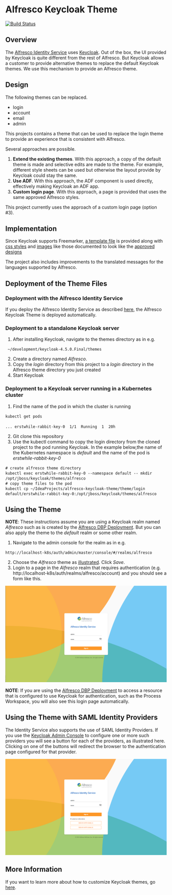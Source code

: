 # Alfresco Keycloak Theme

[![Build Status](https://travis-ci.com/Alfresco/alfresco-keycloak-theme.svg?branch=master)](https://travis-ci.com/Alfresco/alfresco-keycloak-theme)

## Overview

The [Alfresco Identity Service](https://github.com/Alfresco/alfresco-identity-service) uses [Keycloak](https://www.keycloak.org/).  Out of the box, the UI provided by Keycloak is 
quite different from the rest of Alfresco.  But Keycloak allows a customer to provide alternative themes to replace the default
Keycloak themes.  We use this mechanism to provide an Alfresco theme.

## Design

The following themes can be replaced.
 
* login
* account
* email
* admin 
 
This projects contains a theme that can be used to replace the login theme to provide
an experience that is consistent with Alfresco.  

Several approaches are possible.  
1. **Extend the existing themes**.  With this approach, a copy of the default theme is made and selective
edits are made to the theme.  For example, different style sheets can be
used but otherwise the layout provide by Keycloak could stay the same.
2. **Use ADF**.  With this approach, the ADF component is used directly, effectively making Keycloak 
an ADF app.
3. **Custom login page**.  With this approach, a page is provided that uses the same approved Alfresco
styles.

This project currently uses the approach of a custom login page (option #3).

## Implementation

Since Keycloak supports Freemarker, [a template file](./theme/login/login.ftl) is provided along with 
[css styles](./theme/login/resources/css/login.css) and [images](./theme/login/resources/img) like those documented to look like the [approved designs](https://app.zeplin.io/project/57d69ef9c8a62bb604985525/screen/5a4dfb3c92a348c3fbe1c586)

The project also includes improvements to the translated messages for the languages supported by Alfresco.

## Deployment of the Theme Files

### Deployment with the Alfresco Identity Service
If you deploy the Alfresco Identity Service as
described [here](https://github.com/Alfresco/alfresco-identity-service), the Alfresco Keycloak Theme is 
deployed automatically.   

### Deployment to a standalone Keycloak server
1. After installing Keycloak, navigate to the themes directory as in e.g.
```
 ~/development/keycloak-4.5.0.Final/themes
 ```
2. Create a directory named *Alfresco*.  
3. Copy the *login* directory from this project to a *login* directory in the Alfresco theme directory you 
just created
4. Start Keycloak

### Deployment to a Keycloak server running in a Kubernetes cluster
1. Find the name of the pod in which the cluster is running 
```
kubectl get pods

... erstwhile-rabbit-key-0  1/1  Running  1  20h

```
2. Git clone this repository
3. Use the kubectl command to copy the login directory from the cloned project to the pod running Keycloak.  In the example below,the name of the Kubernetes namespace is *default*
and the name of the pod is *erstwhile-rabbit-key-0*
```
# create alfresco theme directory
kubectl exec erstwhile-rabbit-key-0 --namespace default -- mkdir /opt/jboss/keycloak/themes/alfresco
# copy theme files to the pod
kubectl cp ~/IdeaProjects/alfresco-keycloak-theme/theme/login default/erstwhile-rabbit-key-0:/opt/jboss/keycloak/themes/alfresco
```

## Using the Theme 
**NOTE**: These instructions assume you are using a Keycloak realm named *Alfresco* such as is 
created by the [Alfresco DBP Deployment](https://github.com/Alfresco/alfresco-dbp-deployment).  But you can also apply the theme to the *default* realm or some other realm.
1. Navigate to the admin console for the realm as in e.g. 
```
http://localhost-k8s/auth/admin/master/console/#/realms/alfresco
```
2. Choose the *Alfresco*
theme as [illustrated](./screen-captures/admin-console-themes.png).  Click *Save*.
3. Login to a page in the *Alfresco* realm that requires authentication (e.g. http://localhost-k8s/auth/realms/alfresco/account) and
you should see a form like this.  

![](screen-captures/example-login.png)

**NOTE**: If you are using the [Alfresco DBP Deployment](https://github.com/Alfresco/alfresco-dbp-deployment) to access a resource that is configured to use Keycloak for authentication,
such as the Process Workspace, you will also see this login page automatically.      

## Using the Theme with SAML Identity Providers
The Identity Service also supports the use of SAML Identity Providers.   If you use the [Keycloak 
Admin Console](https://www.keycloak.org/docs/4.5/server_admin/#admin-console) to configure one or more such providers you will see a button for each of the 
providers, as illustrated here.  Clicking on one of the buttons will redirect the browser to the authentication
page configured for that provider.

![](screen-captures/example-login-with-SAML.png)


## More Information

If you want to learn more about how to customize Keycloak themes, go [here](https://www.keycloak.org/docs/4.8/server_development/#_themes).
